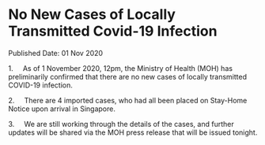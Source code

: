 <html>
    <meta http-equiv="Content-Type" content="text/html; charset=utf-8"/>
    <meta charset="utf-8"/>
    <title>No New Cases of Locally Transmitted Covid-19 Infection</title>
    <body><h1>No New Cases of Locally Transmitted Covid-19 Infection</h1>
    <p>Published Date: 01 Nov 2020</p> <p>1.&nbsp; &nbsp; &nbsp;As of 1 November 2020, 12pm, the Ministry of Health (MOH) has preliminarily confirmed that there are no new cases of locally transmitted COVID-19 infection. &nbsp;</p> <p>2.&nbsp; &nbsp; &nbsp;There are 4 imported cases, who had all been placed on Stay-Home Notice upon arrival in Singapore.</p><p><p>3.&nbsp; &nbsp; &nbsp;We are still working through the details of the cases, and further updates will be shared via the MOH press release that will be issued tonight.</p></p></body>
</html>